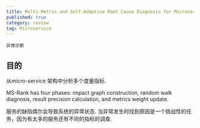 ```yaml
---
title: Multi-Metric and Self-Adaptive Root Cause Diagnosis for Microservice Application
published: true
category: review
tag: Microservice
---
```


`异常诊断`

## 目的

从micro-service 架构中分析多个度量指标.

MS-Rank has four phases: impact graph construction, random walk diagnosis, result precision calculation, and metrics weight update.

服务的缺陷偶尔会导致系统的异常状态. 当异常发生时找到原因是一个挑战性的任务，因为有太多的服务还有不同的指标的调查.




